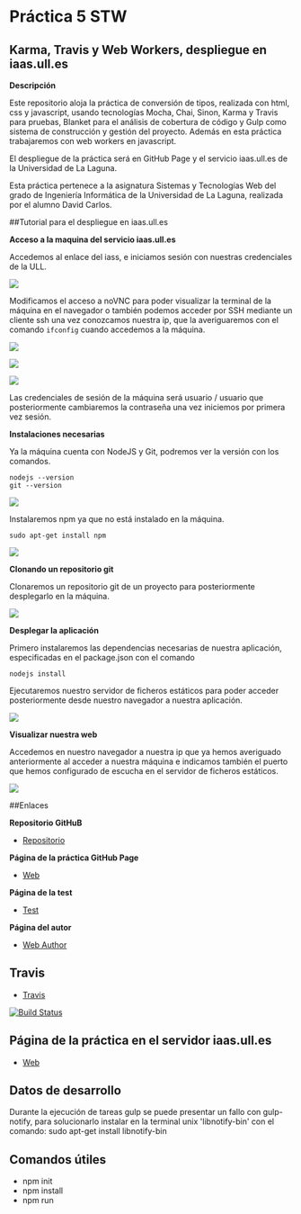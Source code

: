 # Práctica 5 STW

## Karma, Travis y Web Workers, despliegue en iaas.ull.es

**Descripción**

Este repositorio aloja la práctica de conversión de tipos, realizada con html, css y javascript, usando tecnologías Mocha, Chai, Sinon, Karma y Travis para pruebas, Blanket para el análisis de cobertura de código y Gulp como sistema de construcción y gestión del proyecto. Además en esta práctica trabajaremos con web workers en javascript.

El despliegue de la práctica será en GitHub Page y el servicio iaas.ull.es de la Universidad de La Laguna.

Esta práctica pertenece a la asignatura Sistemas y Tecnologías Web del grado de Ingeniería Informática de la Universidad de La Laguna, realizada por el alumno David Carlos.

##Tutorial para el despliegue en iaas.ull.es

**Acceso a la maquina del servicio iaas.ull.es**

Accedemos al enlace del iass, e iniciamos sesión con nuestras credenciales de la ULL.

![](markdown/inicio.jpg)

Modificamos el acceso a noVNC para poder visualizar la terminal de la máquina en el navegador o también podemos acceder por SSH mediante un cliente ssh una vez conozcamos nuestra ip, que la averiguaremos con el comando `ifconfig` cuando accedemos a la máquina.

![](markdown/config.jpg)

![](markdown/ifconfig.jpg)

![](markdown/clientessh.jpg)

Las credenciales de sesión de la máquina  será usuario / usuario que posteriormente cambiaremos la contraseña una vez iniciemos por primera vez sesión.

**Instalaciones necesarias**

Ya la máquina cuenta con NodeJS y Git, podremos ver la versión con los comandos.

```
nodejs --version 
git --version
```

![](markdown/nodegitversion.jpg)

Instalaremos npm ya que no está instalado en la máquina.

`sudo apt-get install npm`

![](markdown/npm.jpg)

**Clonando un repositorio git**

Clonaremos un repositorio git de un proyecto para posteriormente desplegarlo en la máquina.

![](markdown/directorio.jpg)

**Desplegar la aplicación**

Primero instalaremos las dependencias necesarias de nuestra aplicación, especificadas en el package.json con el comando

`nodejs install`

Ejecutaremos nuestro servidor de ficheros estáticos para poder acceder posteriormente desde nuestro navegador a nuestra aplicación.

![](markdown/node.jpg)

**Visualizar nuestra web**

Accedemos en nuestro navegador a nuestra ip que ya hemos averiguado anteriormente al acceder a nuestra máquina e indicamos también el puerto que hemos configurado de escucha en el servidor de ficheros estáticos.

![](markdown/nodeweb.jpg)

##Enlaces

**Repositorio GitHuB**

* [Repositorio](https://github.com/alu0100536652/STW05)

**Página de la práctica GitHub Page**

* [Web](http://alu0100536652.github.io/STW05)

**Página de la test**

* [Test](http://alu0100536652.github.io/STW05/test/)

**Página del autor**

* [Web Author](http://alu0100536652.github.io)

## Travis

* [Travis](https://travis-ci.org/alu0100536652/STW05)

[![Build Status](https://travis-ci.org/alu0100536652/STW05.svg)](https://travis-ci.org/alu0100536652/STW05)

## Página de la práctica en el servidor iaas.ull.es

* [Web](http://10.6.128.90:8080)

## Datos de desarrollo

Durante la ejecución de tareas gulp se puede presentar un fallo con gulp-notify, para solucionarlo instalar en la terminal unix 'libnotify-bin' con el comando: sudo apt-get install libnotify-bin

## Comandos  útiles

- npm init
- npm install
- npm run <script>
- mocha init <path>
